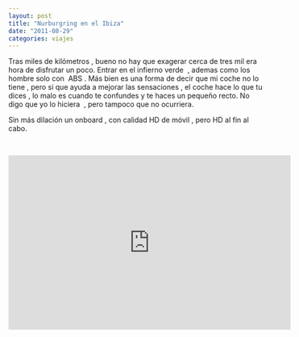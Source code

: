 ```yaml
---
layout: post
title: "Nurburgring en el Ibiza"
date: "2011-08-29"
categories: viajes
---
```


Tras miles de kilómetros , bueno no hay que exagerar cerca de tres mil era hora de disfrutar un poco. Entrar en el infierno verde  , ademas como los hombre solo con  ABS . Más bien es una forma de decir que mi coche no lo tiene , pero si que ayuda a mejorar las sensaciones , el coche hace lo que tu dices , lo malo es cuando te confundes y te haces un pequeño recto. No digo que yo lo hiciera  , pero tampoco que no ocurriera.

Sin más dilación un onboard , con calidad HD de móvil , pero HD al fin al cabo.

  

<iframe width="560" height="345" src="https://www.youtube.com/embed/VM184IOZ6J0" frameborder="0" allowfullscreen></iframe>
